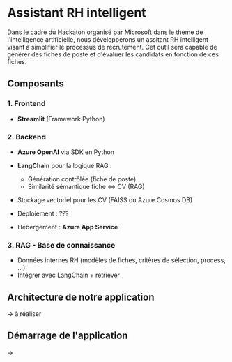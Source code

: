 # Assistant RH intelligent 

Dans le cadre du Hackaton organisé par Microsoft dans le thème de l'intelligence artificielle, nous développerons un assitant RH intelligent visant à simplifier le processus de recrutement. Cet outil sera capable de générer des fiches de poste et d'évaluer les candidats en fonction de ces fiches.

## Composants

### 1. Frontend
- **Streamlit** (Framework Python)

### 2. Backend
- **Azure OpenAI** via SDK en Python
- **LangChain** pour la logique RAG :
    - Génération contrôlée (fiche de poste)
    - Similarité sémantique fiche ⇔ CV (RAG)

- Stockage vectoriel pour les CV (FAISS ou Azure Cosmos DB)
- Déploiement : ???
- Hébergement : **Azure App Service**

### 3. RAG - Base de connaissance
- Données internes RH (modèles de fiches, critères de sélection, process, ...)
- Intégrer avec LangChain + retriever

## Architecture de notre application
-> à réaliser

## Démarrage de l'application
-> 